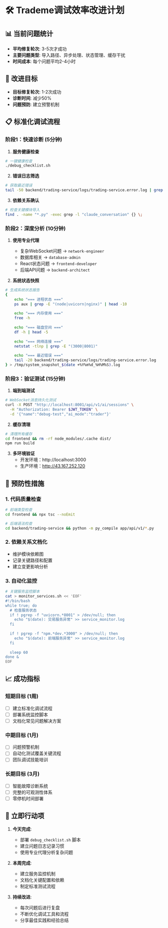 # 🛠️ Trademe调试效率改进计划

## 📊 当前问题统计
- **平均修复轮次**: 3-5次才成功
- **主要问题类型**: 导入路径、异步处理、状态管理、缓存干扰
- **时间成本**: 每个问题平均2-4小时

## 🎯 改进目标
- **目标修复轮次**: 1-2次成功
- **诊断时间**: 减少50%
- **问题预防**: 建立预警机制

## 📋 标准化调试流程

### 阶段1：快速诊断 (5分钟)
1. **服务健康检查**
```bash
# 一键健康检查
./debug_checklist.sh
```

2. **错误日志筛选**
```bash
# 获取最近错误
tail -50 backend/trading-service/logs/trading-service.error.log | grep -A3 -B3 ERROR
```

3. **依赖关系确认**
```bash
# 检查关键模块导入
find . -name "*.py" -exec grep -l "claude_conversation" {} \;
```

### 阶段2：深度分析 (10分钟)
1. **使用专业代理**
   - 复杂WebSocket问题 → `network-engineer`
   - 数据库相关 → `database-admin` 
   - React状态问题 → `frontend-developer`
   - 后端API问题 → `backend-architect`

2. **系统状态快照**
```bash
# 生成系统状态报告
{
    echo "=== 进程状态 ==="
    ps aux | grep -E "(node|uvicorn|nginx)" | head -10
    
    echo "=== 内存使用 ==="
    free -h
    
    echo "=== 磁盘空间 ==="
    df -h | head -5
    
    echo "=== 网络连接 ==="
    netstat -tlnp | grep -E "(3000|8001)"
    
    echo "=== 最近错误 ==="
    tail -20 backend/trading-service/logs/trading-service.error.log
} > /tmp/system_snapshot_$(date +%Y%m%d_%H%M%S).log
```

### 阶段3：验证测试 (15分钟)
1. **端到端测试**
```bash
# WebSocket消息持久化测试
curl -X POST "http://localhost:8001/api/v1/ai/sessions" \
  -H "Authorization: Bearer $JWT_TOKEN" \
  -d '{"name":"debug-test","ai_mode":"trader"}'
```

2. **缓存清理**
```bash
# 清理所有缓存
cd frontend && rm -rf node_modules/.cache dist/
npm run build
```

3. **多环境验证**
   - 开发环境：http://localhost:3000
   - 生产环境：http://43.167.252.120

## 🔧 预防性措施

### 1. 代码质量检查
```bash
# 前端类型检查
cd frontend && npx tsc --noEmit

# 后端语法检查  
cd backend/trading-service && python -m py_compile app/api/v1/*.py
```

### 2. 依赖关系文档化
- 维护模块依赖图
- 记录关键路径和配置
- 建立变更影响分析

### 3. 自动化监控
```bash
# 关键服务监控脚本
cat > monitor_services.sh << 'EOF'
#!/bin/bash
while true; do
  # 检查服务状态
  if ! pgrep -f "uvicorn.*8001" > /dev/null; then
    echo "$(date): 交易服务异常" >> service_monitor.log
  fi
  
  if ! pgrep -f "npm.*dev.*3000" > /dev/null; then
    echo "$(date): 前端服务异常" >> service_monitor.log  
  fi
  
  sleep 60
done &
EOF
```

## 📈 成功指标

### 短期目标 (1周)
- [ ] 建立标准化调试流程
- [ ] 部署系统监控脚本
- [ ] 文档化常见问题解决方案

### 中期目标 (1月)
- [ ] 问题预警机制
- [ ] 自动化测试覆盖关键流程
- [ ] 团队调试技能培训

### 长期目标 (3月)  
- [ ] 智能故障诊断系统
- [ ] 完整的可观测性体系
- [ ] 零停机时间部署

## 🚀 立即行动项

1. **今天完成**:
   - 部署 `debug_checklist.sh` 脚本
   - 建立问题日志记录习惯
   - 使用专业代理分析复杂问题

2. **本周完成**:
   - 建立服务监控机制
   - 文档化关键配置和依赖
   - 制定标准测试流程

3. **持续改进**:
   - 每次问题后进行复盘
   - 不断优化调试工具和流程
   - 分享最佳实践和经验总结